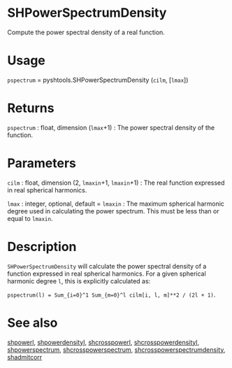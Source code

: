 # SHPowerSpectrumDensity

Compute the power spectral density of a real function.

# Usage

`pspectrum` = pyshtools.SHPowerSpectrumDensity (`cilm`, [`lmax`])

# Returns

`pspectrum` : float, dimension (`lmax`+1)
:   The power spectral density of the function.

# Parameters

`cilm` : float, dimension (2, `lmaxin`+1, `lmaxin`+1)
:   The real function expressed in real spherical harmonics.
	
`lmax` : integer, optional, default = `lmaxin`
:   The maximum spherical harmonic degree used in calculating the power spectrum. This must be less than or equal to `lmaxin`.

# Description

`SHPowerSpectrumDensity` will calculate the power spectral density of a function expressed in real spherical harmonics. For a given spherical harmonic degree `l`, this is explicitly calculated as:

`pspectrum(l) = Sum_{i=0}^1 Sum_{m=0}^l cilm[i, l, m]**2 / (2l + 1)`.

# See also

[shpowerl](pyshpowerl.html), [shpowerdensityl](pyshpowerdensityl.html), [shcrosspowerl](pyshcrosspowerl.html), [shcrosspowerdensityl](pyshcrosspowerdensityl.html), [shpowerspectrum](pyshpowerspectrum.html), [shcrosspowerspectrum](pyshcrosspowerspectrum.html), [shcrosspowerspectrumdensity](pyshcrosspowerspectrumdensity.html), [shadmitcorr](pyshadmitcorr.html)
